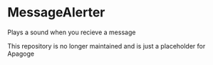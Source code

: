 # MessageAlerter
Plays a sound when you recieve a message

This repository is no longer maintained and is just a placeholder for Apagoge
